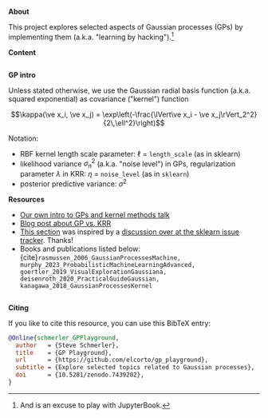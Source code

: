 **About**

This project explores selected aspects of Gaussian processes (GPs) by
implementing them (a.k.a. "learning by hacking").[^fn:excuse]

**Content**

```{tableofcontents}
```


**GP intro**

Unless stated otherwise, we use the Gaussian radial basis function (a.k.a.
squared exponential) as covariance ("kernel") function

$$\kappa(\ve x_i, \ve x_j) = \exp\left(-\frac{\lVert\ve x_i - \ve x_j\rVert_2^2}{2\,\ell^2}\right)$$


Notation:

* RBF kernel length scale parameter: $\ell$ = `length_scale` (as in sklearn)
* likelihood variance $\sigma_n^2$ (a.k.a. "noise level") in GPs,
  regularization parameter $\lambda$ in KRR: $\eta$ = `noise_level` (as in `sklearn`)
* posterior predictive variance: $\sigma^2$


**Resources**

* [Our own intro to GPs and kernel methods talk][talk]
* [Blog post about GP vs. KRR][gp_krr_blog]
* [This section](s:gp_pred_noise) was inspired by a [discussion over at the sklearn issue
  tracker][sklearn_issue]. Thanks!
* Books and publications listed below: {cite}`rasmussen_2006_GaussianProcessesMachine, murphy_2023_ProbabilisticMachineLearningAdvanced, goertler_2019_VisualExplorationGaussiana, deisenroth_2020_PracticalGuideGaussian, kanagawa_2018_GaussianProcessesKernel`


```{bibliography}
```

**Citing**

If you like to cite this resource, you can use this BibTeX entry:


```bibtex
@Online{schmerler_GPPlayground,
  author   = {Steve Schmerler},
  title    = {GP Playground},
  url      = {https://github.com/elcorto/gp_playground},
  subtitle = {Explore selected topics related to Gaussian processes},
  doi      = {10.5281/zenodo.7439202},
}
```


[gp_krr_blog]: https://gregorygundersen.com/blog/2020/01/06/kernel-gp-regression
[sklearn_issue]: https://github.com/scikit-learn/scikit-learn/issues/22945
[talk]: https://figshare.com/articles/presentation/Introduction_to_kernel_methods_and_Gaussian_processes/22032650
[^fn:excuse]: And is an excuse to play with JupyterBook.


